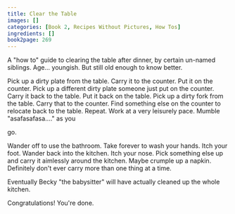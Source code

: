 ```yaml
---
title: Clear the Table
images: []
categories: [Book 2, Recipes Without Pictures, How Tos]
ingredients: []
book2page: 269
---
```


A "how to" guide to clearing the table after dinner, by certain un-named siblings. Age... youngish. But still old enough to know better. 

Pick up a dirty plate from the table. Carry it to the counter. Put it on the counter. Pick up a different dirty plate someone just put on the counter. Carry it back to the table. Put it back on the table. Pick up a dirty fork from the table. Carry that to the counter. Find something else on the counter to relocate back to the table. Repeat. Work at a very leisurely pace. Mumble "asafasafasa...." as you 

go. 

Wander off to use the bathroom. Take forever to wash your hands. Itch your foot. Wander back into the kitchen. Itch your nose. Pick something else up and carry it aimlessly around the kitchen. Maybe crumple up a napkin. Definitely don't ever carry more than one thing at a time. 

Eventually Becky "the babysitter" will have actually cleaned up the whole kitchen. 

Congratulations! You're done.
